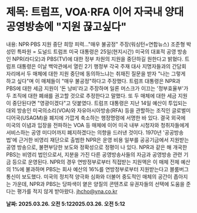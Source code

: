 # **제목: 트럼프, VOA·RFA 이어 자국내 양대 공영방송에 "지원 끊고싶다"**

  내용: NPR·PBS 지원 중단 희망 피력…"매우 불공정" 주장(워싱턴=연합뉴스) 조준형 박성민 특파원 = 도널드 트럼프 미국 대통령은 25일(현지시간) 미국의 대표적 공영 방송인 NPR(라디오)과 PBS(TV)에 대한 정부 차원의 지원을 중단하길 원한다고 밝혔다.     트럼프 대통령은 이날 백악관에서 열린 2기 행정부 각국 주재 대사 지명자들과의 간담회 자리에서 두 매체에 대한 지원 중단에 동의하느냐는 취재진 질문을 받자 "나는 그렇게 하고 싶다"며 이 매체들이 "매우 불공정"하다고 주장했다.     트럼프 대통령은 NPR과 PBS에 대한 세금 지원이 '돈 낭비'라고 주장하며 일론 머스크가 이끄는 '정부효율부'가 두 조직에 대한 폐쇄를 권고할 것으로 추정한다고 말했다.     또 두 매체에 대한 세금 지원이 중단된다면 "영광이겠다"고 덧붙였다.     트럼프 대통령은 지난 14일 예산이 투입되는 대외 방송인 미국의소리(VOA)와 자유아시아방송(RFA) 등을 관할하는 조직인 글로벌미디어국(USAGM)을 폐지에 가깝게 축소하는 행정명령에 서명한 바 있다.      결국 외국에 미국의 이념과 입장을 전파하는 VOA 등 매체에 이어 미국 내부 시청자와 청취자들에게 서비스하는 공영 미디어까지 폐지하겠다는 의향을 드러낸 것이다.     1970년 '공공방송법'에 근거한 비영리 재단으로 출범한 NPR은 운영 비용 일부를 공공기금에서 지원받는 공영 방송으로, 불편부당한 보도와 정확성으로 정평이 나 있다.     NPR과 같은 해 개국한 PBS는 비영리 법인으로서, 지분을 가진 다른 공영방송사들의 자금과 공영방송 관련 기금 등으로 운영된다.     NPR의 경우 연방정부로부터 직접받는 지원액은 이 매체 전체 예산의 1%에 불과하며 PBS는 회사 예산의 16%를 연방정부로부터 지원받는다고 블룸버그 통신이 보도했다.     미국의 정치적 양극화 심화와 더불어 중도적인 매체의 공간이 좁아지는 가운데, NPR과 PBS는 당파색이 옅은 양질의 콘텐츠로 유권자들의 선택에 도움을 준다는 평가를 적지 않게 받아왔다.     jhcho@yna.co.kr

  **날짜: 2025.03.26. 오전 5:122025.03.26. 오전 5:12**